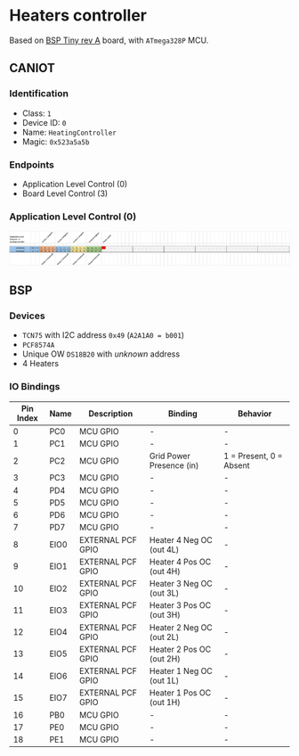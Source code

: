 # Heaters controller

Based on [BSP Tiny rev A](bsp-tiny.md) board, with `ATmega328P` MCU.

## CANIOT

### Identification
- Class: `1`
- Device ID: `0`
- Name: `HeatingController`
- Magic: `0x523a5a5b`

### Endpoints

- Application Level Control (0)
- Board Level Control (3)

### Application Level Control (0)

![pics/heating-controller-app-endpoint-0.png](pics/heating-controller-app-endpoint-0.png)

## BSP

### Devices

- `TCN75` with I2C address `0x49` (`A2A1A0 = b001`)
- `PCF8574A`
- Unique OW `DS18B20` with *unknown* address
- 4 Heaters

### IO Bindings

| Pin Index | Name | Description       | Binding                  | Behavior                |
| --------- | ---- | ----------------- | ------------------------ | ----------------------- |
| 0         | PC0  | MCU GPIO          | -                        | -                       |
| 1         | PC1  | MCU GPIO          | -                        | -                       |
| 2         | PC2  | MCU GPIO          | Grid Power Presence (in) | 1 = Present, 0 = Absent |
| 3         | PC3  | MCU GPIO          | -                        | -                       |
| 4         | PD4  | MCU GPIO          | -                        | -                       |
| 5         | PD5  | MCU GPIO          | -                        | -                       |
| 6         | PD6  | MCU GPIO          | -                        | -                       |
| 7         | PD7  | MCU GPIO          | -                        | -                       |
| 8         | EIO0 | EXTERNAL PCF GPIO | Heater 4 Neg OC (out 4L) | -                       |
| 9         | EIO1 | EXTERNAL PCF GPIO | Heater 4 Pos OC (out 4H) | -                       |
| 10        | EIO2 | EXTERNAL PCF GPIO | Heater 3 Neg OC (out 3L) | -                       |
| 11        | EIO3 | EXTERNAL PCF GPIO | Heater 3 Pos OC (out 3H) | -                       |
| 12        | EIO4 | EXTERNAL PCF GPIO | Heater 2 Neg OC (out 2L) | -                       |
| 13        | EIO5 | EXTERNAL PCF GPIO | Heater 2 Pos OC (out 2H) | -                       |
| 14        | EIO6 | EXTERNAL PCF GPIO | Heater 1 Neg OC (out 1L) | -                       |
| 15        | EIO7 | EXTERNAL PCF GPIO | Heater 1 Pos OC (out 1H) | -                       |
| 16        | PB0  | MCU GPIO          | -                        | -                       |
| 17        | PE0  | MCU GPIO          | -                        | -                       |
| 18        | PE1  | MCU GPIO          | -                        | -                       |